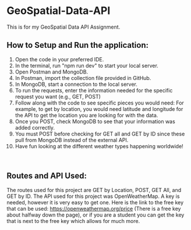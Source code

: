 # GeoSpatial-Data-API
This is for my GeoSpatial Data API Assignment.
<br>

## How to Setup and Run the application:
1. Open the code in your preferred IDE.
2. In the terminal, run "npm run dev" to start your local server.
3. Open Postman and MongoDB.
4. In Postman, import the collection file provided in GitHub.
5. In MongoDB, start a connection to the local server.
6. To run the requests, enter the information needed for the specific request you want (e.g., GET, POST)
7. Follow along with the code to see specific pieces you would need: For example, to get by location, you would need latitude and longitude for the API to get the location you are looking for with the data.
8. Once you POST, check MongoDB to see that your information was added correctly.
9. You must POST before checking for GET all and GET by ID since these pull from MongoDB instead of the external API.
10. Have fun looking at the different weather types happening worldwide!
<br>

## Routes and API Used:
The routes used for this project are GET by Location, POST, GET All, and GET by ID. The API used for this project was OpenWeatherMap. A key is needed, however it is very easy to get one. Here is the link to the free key that can be used: https://openweathermap.org/price (There is a free key about halfway down the page), or if you are a student you can get the key that is next to the free key which allows for much more.
